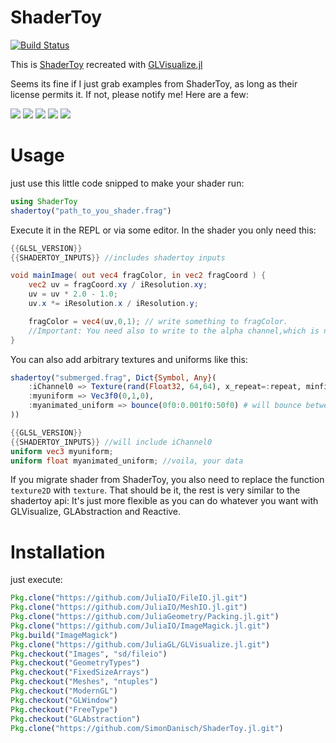 # ShaderToy

[![Build Status](https://travis-ci.org/SimonDanisch/ShaderToy.jl.svg?branch=master)](https://travis-ci.org/SimonDanisch/ShaderToy.jl)

This is [ShaderToy](https://www.shadertoy.com/) recreated with [GLVisualize.jl](https://github.com/JuliaGL/GLVisualize.jl)


Seems its fine if I just grab examples from ShaderToy, as long as their license permits it. If not, please notify me!
Here are a few:

[![](https://github.com/SimonDanisch/ShaderToy.jl/blob/master/doc/clouds.gif?raw=true)](https://github.com/SimonDanisch/ShaderToy.jl/blob/master/examples/clouds.frag)
[![](https://github.com/SimonDanisch/ShaderToy.jl/blob/master/doc/monster.gif?raw=true)](https://github.com/SimonDanisch/ShaderToy.jl/blob/master/examples/monster.frag)
[![](https://github.com/SimonDanisch/ShaderToy.jl/blob/master/doc/seascape.gif?raw=true)](https://github.com/SimonDanisch/ShaderToy.jl/blob/master/examples/seascape.frag)
[![](https://github.com/SimonDanisch/ShaderToy.jl/blob/master/doc/raytracing.gif?raw=true)](https://github.com/SimonDanisch/ShaderToy.jl/blob/master/examples/raytracing.frag)
[![](https://github.com/SimonDanisch/ShaderToy.jl/blob/master/doc/submerged.gif?raw=true)](https://github.com/SimonDanisch/ShaderToy.jl/blob/master/examples/submerged.frag)


# Usage

just use this little code snipped to make your shader run:
```Julia
using ShaderToy
shadertoy("path_to_you_shader.frag")
```
Execute it in the REPL or via some editor.
In the shader you only need this:
```GLSL
{{GLSL_VERSION}}
{{SHADERTOY_INPUTS}} //includes shadertoy inputs

void mainImage( out vec4 fragColor, in vec2 fragCoord ) {
	vec2 uv = fragCoord.xy / iResolution.xy;
    uv = uv * 2.0 - 1.0;
    uv.x *= iResolution.x / iResolution.y;    

	fragColor = vec4(uv,0,1); // write something to fragColor. 
	//Important: You need also to write to the alpha channel,which is not the case for shadertoy.com
}
```
You can also add arbitrary textures and uniforms like this:
```Julia
shadertoy("submerged.frag", Dict{Symbol, Any}(
	:iChannel0 => Texture(rand(Float32, 64,64), x_repeat=:repeat, minfilter=:linear),
	:myuniform => Vec3f0(0,1,0),
	:myanimated_uniform => bounce(0f0:0.001f0:50f0) # will bounce between 0 and 50 with a rate of 1/60 seconds
))
```

```GLSL
{{GLSL_VERSION}}
{{SHADERTOY_INPUTS}} //will include iChannel0
uniform vec3 myuniform;
uniform float myanimated_uniform; //voila, your data

```

If you migrate shader from ShaderToy, you also need to replace the function `texture2D` with `texture`.
That should be it, the rest is very similar to the shadertoy api:
It's just more flexible as you can do whatever you want with GLVisualize, GLAbstraction and Reactive.


# Installation
just execute:

```Julia
Pkg.clone("https://github.com/JuliaIO/FileIO.jl.git")
Pkg.clone("https://github.com/JuliaIO/MeshIO.jl.git")
Pkg.clone("https://github.com/JuliaGeometry/Packing.jl.git")
Pkg.clone("https://github.com/JuliaIO/ImageMagick.jl.git")
Pkg.build("ImageMagick")
Pkg.clone("https://github.com/JuliaGL/GLVisualize.jl.git")
Pkg.checkout("Images", "sd/fileio")
Pkg.checkout("GeometryTypes")
Pkg.checkout("FixedSizeArrays")
Pkg.checkout("Meshes", "ntuples")
Pkg.checkout("ModernGL")
Pkg.checkout("GLWindow")
Pkg.checkout("FreeType")
Pkg.checkout("GLAbstraction")
Pkg.clone("https://github.com/SimonDanisch/ShaderToy.jl.git")
```

